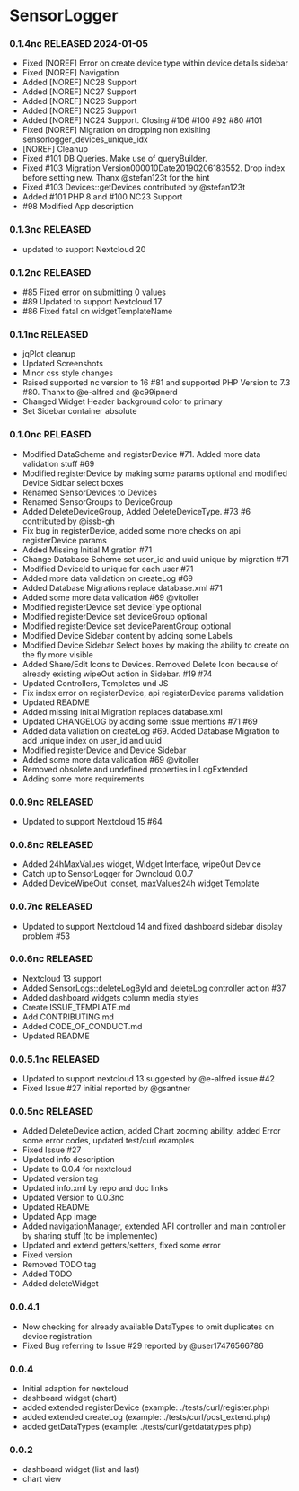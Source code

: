 # SensorLogger

### 0.1.4nc RELEASED 2024-01-05
  * Fixed [NOREF] Error on create device type within device details sidebar
  * Fixed [NOREF] Navigation
  * Added [NOREF] NC28 Support
  * Added [NOREF] NC27 Support
  * Added [NOREF] NC26 Support
  * Added [NOREF] NC25 Support
  * Added [NOREF] NC24 Support. Closing #106 #100 #92 #80 #101
  * Fixed [NOREF] Migration on dropping non exisiting sensorlogger_devices_unique_idx
  * [NOREF] Cleanup
  * Fixed #101 DB Queries. Make use of queryBuilder. 
  * Fixed #103 Migration Version000010Date20190206183552. Drop index before setting new. Thanx @stefan123t for the hint
  * Fixed #103 Devices::getDevices contributed by @stefan123t
  * Added #101 PHP 8 and #100 NC23 Support
  * #98 Modified App description

### 0.1.3nc RELEASED
  * updated to support Nextcloud 20

### 0.1.2nc RELEASED
  * #85 Fixed error on submitting 0 values
  * #89 Updated to support Nextcloud 17
  * #86 Fixed fatal on widgetTemplateName

### 0.1.1nc RELEASED
  * jqPlot cleanup
  * Updated Screenshots
  * Minor css style changes
  * Raised supported nc version to 16 #81 and supported PHP Version to 7.3 #80. Thanx to @e-alfred and @c99ipnerd
  * Changed Widget Header background color to primary
  * Set Sidebar container absolute  

### 0.1.0nc RELEASED
  * Modified DataScheme and registerDevice #71. Added more data validation stuff #69
  * Modified registerDevice by making some params optional and modified Device Sidbar select boxes
  * Renamed SensorDevices to Devices
  * Renamed SensorGroups to DeviceGroup
  * Added DeleteDeviceGroup, Added DeleteDeviceType. #73 #6 contributed by @issb-gh
  * Fix bug in registerDevice, added some more checks on api registerDevice params
  * Added Missing Initial Migration #71
  * Change Database Scheme set user_id and uuid unique by migration #71
  * Modified DeviceId to unique for each user #71
  * Added more data validation on createLog #69
  * Added Database Migrations replace database.xml #71
  * Added some more data validation #69 @vitoller
  * Modified registerDevice set deviceType optional
  * Modified registerDevice set deviceGroup optional
  * Modified registerDevice set deviceParentGroup optional 
  * Modified Device Sidebar content by adding some Labels
  * Modified Device Sidebar Select boxes by making the ability to create on the fly more visible
  * Added Share/Edit Icons to Devices. Removed Delete Icon because of already existing wipeOut action in Sidebar. #19 #74
  * Updated Controllers, Templates und JS
  * Fix index error on registerDevice, api registerDevice params validation
  * Updated README
  * Added missing initial Migration replaces database.xml
  * Updated CHANGELOG by adding some issue mentions #71 #69
  * Added data valiation on createLog #69. Added Database Migration to add unique index on user_id and uuid
  * Modified registerDevice and Device Sidebar
  * Added some more data validation #69 @vitoller
  * Removed obsolete and undefined properties in LogExtended
  * Adding some more requirements

### 0.0.9nc RELEASED
  * Updated to support Nextcloud 15 #64

### 0.0.8nc RELEASED
  * Added 24hMaxValues widget, Widget Interface, wipeOut Device
  * Catch up to SensorLogger for Owncloud 0.0.7
  * Added DeviceWipeOut Iconset, maxValues24h widget Template
  
### 0.0.7nc RELEASED 
  * Updated to support Nextcloud 14 and fixed dashboard sidebar display problem #53

### 0.0.6nc RELEASED
  * Nextcloud 13 support
  * Added SensorLogs::deleteLogById and deleteLog controller action #37
  * Added dashboard widgets column media styles
  * Create ISSUE_TEMPLATE.md
  * Add CONTRIBUTING.md
  * Added CODE_OF_CONDUCT.md
  * Updated README
  
### 0.0.5.1nc RELEASED
  * Updated to support nextcloud 13 suggested by @e-alfred issue #42
  * Fixed Issue #27 initial reported by @gsantner
### 0.0.5nc RELEASED
  * Added DeleteDevice action, added Chart zooming ability, added Error some error codes, updated test/curl examples
  * Fixed Issue #27
  * Updated info description
  * Update to 0.0.4 for nextcloud
  * Updated version tag
  * Updated info.xml by repo and doc links
  * Updated Version to 0.0.3nc
  * Updated README
  * Updated App image
  * Added navigationManager, extended API controller and main controller by sharing stuff (to be implemented)
  * Updated and extend getters/setters, fixed some error
  * Fixed version
  * Removed TODO tag
  * Added TODO
  * Added deleteWidget

### 0.0.4.1

  * Now checking for already available DataTypes to omit duplicates on device registration
  * Fixed Bug referring to Issue #29 reported by @user17476566786

### 0.0.4

  * Initial adaption for nextcloud
  * dashboard widget (chart)
  * added extended registerDevice (example: ./tests/curl/register.php)
  * added extended createLog (example: ./tests/curl/post_extend.php)
  * added getDataTypes (example: ./tests/curl/getdatatypes.php)

### 0.0.2

 * dashboard widget (list and last)
 * chart view
